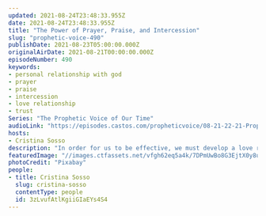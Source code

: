 ```yaml
---
updated: 2021-08-24T23:48:33.955Z
date: 2021-08-24T23:48:33.955Z
title: "The Power of Prayer, Praise, and Intercession"
slug: "prophetic-voice-490"
publishDate: 2021-08-23T05:00:00.000Z
originalAirDate: 2021-08-21T00:00:00.000Z
episodeNumber: 490
keywords:
- personal relationship with god
- prayer
- praise
- intercession
- love relationship
- trust
Series: "The Prophetic Voice of Our Time"
audioLink: "https://episodes.castos.com/propheticvoice/08-21-22-21-Prophetic-Voice-of-our-Time-[mixdown]-01.mp3"
hosts:
- Cristina Sosso
description: "In order for us to be effective, we must develop a love relationship with Jesus. There is a greater destiny for you and this country; He's counting on you to take your post. Just trust Him, believe, and obey."
featuredImage: "//images.ctfassets.net/vfgh62eq5a4k/7DPmUwBo8G3EjtX0y8uO85/0072d31133b397bb8f7229ef2700f436/pexels-pixabay-415571__1_.jpg"
photoCredit: "Pixabay"
people:
- title: Cristina Sosso
  slug: cristina-sosso
  contentType: people
  id: 3zLvufAtlKgiiGIaEYs4S4
---
```

